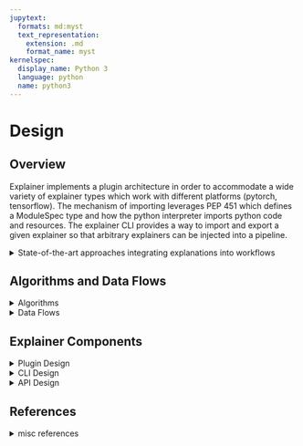 ```yaml
---
jupytext:
  formats: md:myst
  text_representation:
    extension: .md
    format_name: myst
kernelspec:
  display_name: Python 3
  language: python
  name: python3
---
```


# Design

## Overview

Explainer implements a plugin architecture in order to accommodate a wide variety of explainer types which work with different platforms (pytorch, tensorflow). The mechanism of importing leverages PEP 451 which defines a ModuleSpec type and how the python interpreter imports python code and resources. The explainer CLI provides a way to import and export a given explainer so that arbitrary explainers can be injected into a pipeline. 

<details>
<summary>State-of-the-art approaches integrating explanations into workflows</summary>

### transformer-interpret and path-explain

transformer-interpret
: This library{{TransformersInterpret}} adds an explainer to any HuggingFace transformer. The python package combines both HuggingFace {{Transformers}} and {{Captum}}. The choice of a model within the HuggingFace {{Transformers}} library is done by using {{AutoClasses}}. An example of the API is shown below:

> model = AutoModel.from_pretrained("bert-base-cased")


In this case, the pretrained model "bert-base-cased" will be downloaded from the HuggingFace model repo on huggingface.co, added to a local python class cache and imported into the current python environment. The type of framework used with the pretained model is determined by the path or an additional boolean parameter in the method of from_tf. The bert model returned from the method differs depending on whether PyTorch or TensorFlow is used (see figures below).


```{eval-rst}

.. autoclasstree:: transformers.AutoModelForSequenceClassification
   :caption: Class Hierarchy of transformers.AutoModelForSequenceClassification
   :full:

```

```{eval-rst}

.. autoclasstree:: transformers.models.bert.BertModel
   :caption: Class Hierarchy of transformers.models.bert.BertModel for pytorch
   :full:

```

```{eval-rst}

.. autoclasstree:: transformers.models.bert.TFBertModel
   :caption: Class Hierarchy of transformers.models.bert.TFBertModel for tensorflow
   :full:

```

path-explain
: This library{{PathExplain}} adds an explainer that can also accept either a PyTorch or TensorFlow model. The library explains feature importances and feature interactions in deep neural networks using path attribution methods.



</details>

## Algorithms and Data Flows

<details>
<summary>Algorithms</summary>


```{mermaid}
:caption: "Explainability based on Algorithms{cite}`chou2022counterfactuals`"

%%{
  init: { "flowchart": { "htmlLabels": true, "curve": "linear" } }
}%%

%%{
  init: { "flowchart": { "htmlLabels": true, "curve": "linear" } }
}%%

flowchart LR
    A[Algorithm] --> B{Is\nyour\nmodel\ninterpretable?}
    B -->|Yes| C[Use\nIntrinsic\nmethods]
    B -->|No| D{Explain\nindividual\npredictions\nor\nentire\nmodel?}
    D -->|Entire Model| F{"Does\nyour\nmodel\nhave\na\nstandard\narchitecture?"}
    D -->|Individual Predictions| J{"Does\nyour\nmodel\nhave\na\nstandard\narchitecture?"}
    D -->|Both| E
    F -->|No| K["Model\nagnostic\nmethods\nlike\nPartial\nDependence\nplots"]
    F -->|Yes| L["Use\nModel\nspecific\nglobal\nmethods\nlike\nXGBoost"]
    J -->|Yes| M["Model\nspecific\nlocal\nmethods\nlike\nGrad-CAM</b>"]
    J -->|No| E
    E["SHAP\nor\nLIME"]
    classDef leafName fill:#00f,color:#fff;
    class C,E,K,L,M leafName;
```

* {{YANG202229}}
* {{ZHU202253}}
* {{HOLZINGER202128}}

</details>

<details>
<summary>Data Flows</summary>


```{mermaid}
:caption: "Explainable Data{cite}`bennetot2021practical`"

%%{
  init: { "flowchart": { "htmlLabels": true, "curve": "linear" } }
}%%

flowchart LR
    A[Data] --> B{Tabular Data?}
    B -->|Yes| C{Interactive\nExplanation?}
    B -->|No| E{Text Data?}
    C -->|Yes| D["Logic\nTensor\nNetworks\n(<b>LTN</b>)"]
    C -->|No| G{CounterFactual\nExplanation?}
    E -->|Yes| F["Transformer\nInterpret"]
    E -->|No| J{"Image Data?"}
    J -->|Yes| K["Gradient-weighted\nClass\nActivation\nMapping\n(<b>Grad-CAM)</b>"]
    J -->|No| L["Layer-wise\nRelevance\nPropagation\n(<b>LDP</b>)"]
    G -->|Yes| H["Diverse\nCounterfactual\nExplanations\n(<b>DICE</b>) fa:fa-external-link-alt"]
    G -->|No| I["Shapley\nAdditive\nExplanations\n(<b>SHAP</b>)"]
    classDef leafName fill:#00f,color:#fff;
    class D,F,H,I,K,L leafName;
```

* Logic Tensor Networks: See {cite}`bennetot2021practical`
* See {cite}`logictensornetworks`
* See {cite}`mothilal2020explaining`

</details>

## Explainer Components

<details>
<summary>Plugin Design</summary>

Python Plugins
: A plugin package is a collection of related plugins corresponding to a Python package. An example is {{Glue}}

The native python plugin architecture provides a way to add specific functionality to a framework that is required to be extensible. In this case there are many explainers that needs to be added to a general workflow framework. 


Explainer uses python's Loader so that different explainable implementations can be loaded into the current environment.
It does so by just-in-time loading of python dependencies and explainable inputs that are defined in a yaml file. 


from explainer.explainers import noisetunnel

PyYaml
: The plugin architecture can be combined with {{PyYaml}} so that imports of yaml files can do customized loading

```{eval-rst}

.. autoclasstree:: explainer.ExplainerLoader
   :caption: Class Hierarchy of explainer.ExplainerLoader
   :full:

```

```{eval-rst}

.. autoclasstree:: explainer.ExplainerMetaPathFinder
   :caption: Class Hierarchy of explainer.ExplainerMetaPathFinder
   :full:

```

```{eval-rst}
.. include:: ./plugin.rst
```

</details>

<details>
<summary>CLI Design</summary>

```{eval-rst}
.. include:: ./cli.rst
```

</details>

<details>
<summary>API Design</summary>

```{eval-rst}
.. include:: ./api.rst
```

</details>


## References

<details>
<summary>misc references</summary>

* [Logic Tensor Networks](https://github.com/logictensornetworks/logictensornetworks)
* [COUNTERFACTUAL EXPLANATIONS WITHOUT OPENING THE BLACK BOX: AUTOMATED DECISIONS AND THE GDPR](https://arxiv.org/pdf/1711.00399.pdf)
* [Generating Counterfactual Explanations with Natural Language](https://arxiv.org/pdf/1806.09809.pdf)

</details>
